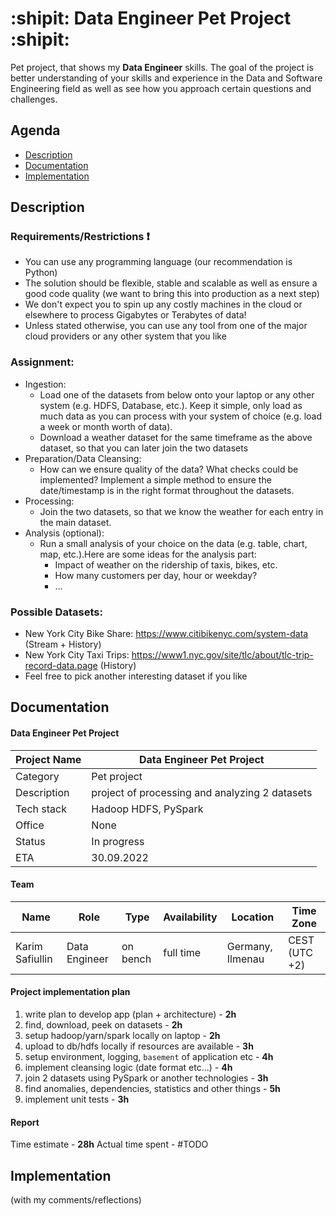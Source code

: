 # :shipit: Data Engineer Pet Project :shipit:

Pet project, that shows my **Data Engineer** skills. The goal of the project is better understanding of your skills and
experience in the Data and Software Engineering field as well as see how you approach certain questions and challenges.

## Agenda

- [Description](#description)
- [Documentation](#documentation)
- [Implementation](#implementation)

## Description

### Requirements/Restrictions :exclamation:

* You can use any programming language (our recommendation is Python)
* The solution should be flexible, stable and scalable as well as ensure a good code quality (we
  want to bring this into production as a next step)
* We don't expect you to spin up any costly machines in the cloud or elsewhere to process
  Gigabytes or Terabytes of data!
* Unless stated otherwise, you can use any tool from one of the major cloud providers or any
  other system that you like

### Assignment:

* Ingestion:
    * Load one of the datasets from below onto your laptop or any other system (e.g. HDFS, Database, etc.). Keep it
      simple, only load as much data as you can process with your system of choice (e.g. load a week or month worth of
      data).
    * Download a weather dataset for the same timeframe as the above dataset, so that you can later join the two
      datasets
* Preparation/Data Cleansing:
    * How can we ensure quality of the data? What checks could be implemented? Implement a simple method to ensure the
      date/timestamp is in the right format throughout the datasets.
* Processing:
    * Join the two datasets, so that we know the weather for each entry in the main dataset.
* Analysis (optional):
    * Run a small analysis of your choice on the data (e.g. table, chart, map, etc.).Here are some ideas for the
      analysis part:
        * Impact of weather on the ridership of taxis, bikes, etc.
        * How many customers per day, hour or weekday?
        * ...

### Possible Datasets:

- New York City Bike Share: https://www.citibikenyc.com/system-data (Stream + History)
- New York City Taxi Trips: https://www1.nyc.gov/site/tlc/about/tlc-trip-record-data.page
  (History)
- Feel free to pick another interesting dataset if you like

## Documentation

#### Data Engineer Pet Project

|  Project Name   | **Data Engineer Pet Project**                  |
|-----|------------------------------------------------|
|   Category  | Pet project                                    |
|  Description   | project of processing and analyzing 2 datasets |
|  Tech stack   | Hadoop HDFS, PySpark                           |
|  Office   | None                                           |
|  Status   | In progress                                    |
|  ETA   | 30.09.2022                                     |

#### Team

|  Name           | Role   | Type     | Availability | Location         | Time Zone     |
| --------------  |--------| ------   |--------------|------------------|---------------|
| Karim Safiullin | Data Engineer | on bench | full time    | Germany, Ilmenau | CEST (UTC +2) |

#### Project implementation plan

1. write plan to develop app (plan + architecture) - **2h**
2. find, download, peek on datasets - **2h**
3. setup hadoop/yarn/spark locally on laptop - **2h**
4. upload to db/hdfs locally if resources are available - **3h**
5. setup environment, logging, `basement` of application etc - **4h**
6. implement cleansing logic (date format etc...) - **4h**
7. join 2 datasets using PySpark or another technologies - **3h**
8. find anomalies, dependencies, statistics and other things - **5h**
9. implement unit tests - **3h**

#### Report

Time estimate - **28h**
Actual time spent - #TODO

## Implementation

(with my comments/reflections)
